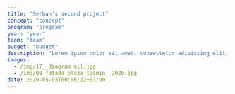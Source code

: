 ```yaml
---
title: "Serban's second project"
concept: "concept"
program: "program"
year: "year"
team: "team"
budget: "budget"
description: "Lorem ipsum dolor sit amet, consectetur adipiscing elit, sed do eiusmod tempor incididunt ut labore et dolore magna aliqua. Consequat mauris nunc congue nisi vitae. Cursus mattis molestie a iaculis at erat pellentesque adipiscing. Condimentum mattis pellentesque id nibh. Tincidunt vitae semper quis lectus nulla. Gravida arcu ac tortor dignissim convallis aenean et. Nulla pellentesque dignissim enim sit amet venenatis urna cursus. Massa sed elementum tempus egestas sed sed risus pretium. Quam viverra orci sagittis eu volutpat odio. Volutpat est velit egestas dui."
images:
  - /img/17__diagram all.jpg
  - /img/09_fatada_plaza_jasmin_ 2020.jpg
date: 2020-05-03T00:06:22+03:00
---
```

